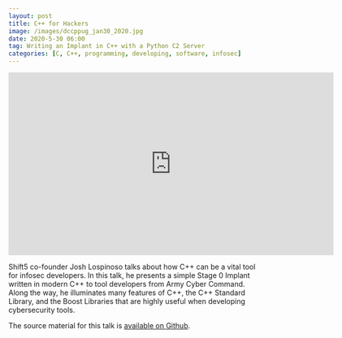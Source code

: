 ```yaml
---
layout: post
title: C++ for Hackers
image: /images/dccppug_jan30_2020.jpg
date: 2020-5-30 06:00
tag: Writing an Implant in C++ with a Python C2 Server
categories: [C, C++, programming, developing, software, infosec]
---
```


<iframe src="https://vimeo.com/384348826" width="640" height="360" frameborder="0" allow="autoplay; fullscreen" allowfullscreen></iframe>

Shift5 co-founder Josh Lospinoso talks about how C++ can be a vital tool for infosec developers. In this talk, he presents a simple Stage 0 Implant written in modern C++ to tool developers from Army Cyber Command. Along the way, he illuminates many features of C++, the C++ Standard Library, and the Boost Libraries that are highly useful when developing cybersecurity tools.

The source material for this talk is [available on Github](github.com/jlospinoso/cpp-implant).
